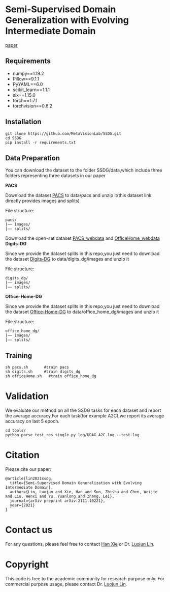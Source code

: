 # Semi-Supervised Domain Generalization with Evolving Intermediate Domain

[paper](https://arxiv.org/pdf/2111.10221.pdf)

## Requirements

- numpy==1.19.2
- Pillow==9.1.1
- PyYAML==6.0
- scikit_learn==1.1.1
- six==1.15.0
- torch==1.7.1
- torchvision==0.8.2

## Installation

```
git clone https://github.com/MetaVisionLab/SSDG.git
cd SSDG
pip install -r requirements.txt
```

## Data Preparation

You can download the dataset to the folder  SSDG/data,which include three folders representing three datasets in our paper

**PACS**

Download the dataset [PACS](https://drive.google.com/file/d/1m4X4fROCCXMO0lRLrr6Zz9Vb3974NWhE/view) to data/pacs and unzip it(this dataset link directly provides images and splits)

File structure:

```
pacs/
|–– images/
|–– splits/
```
Download the open-set dataset [PACS_webdata](https://drive.google.com/file/d/10ODo4SDteqMkcCUrZFxldacXpnTH8uga/view?usp=sharing) and [OfficeHome_webdata](https://drive.google.com/file/d/10ODo4SDteqMkcCUrZFxldacXpnTH8uga/view?usp=sharing)
**Digits-DG**

Since we provide the dataset splits in this repo,you just need to download the dataset [Digits-DG](https://drive.google.com/file/d/15V7EsHfCcfbKgsDmzQKj_DfXt_XYp_P7/view) to data/digits_dg/images and unzip it

File structure:

```
digits_dg/
|–– images/
|–– splits/
```

**Office-Home-DG**

Since we provide the dataset splits in this repo,you just need to download the dataset [Office-Home-DG](https://drive.google.com/file/d/1gkbf_KaxoBws-GWT3XIPZ7BnkqbAxIFa/view) to data/office_home_dg/images and unzip it

File structure:

```
office_home_dg/
|–– images/
|–– splits/
```

## Training

```
sh pacs.sh       #train pacs
sh digits.sh     #train digits_dg
sh officeHome.sh   #train office_home_dg
```

# Validation

We evaluate our method on all the SSDG tasks for each dataset and report the average accuracy.For each task(for example A2C),we report its average accuracy on last 5 epoch.

```
cd tools/
python parse_test_res_single.py log/UDAG_A2C.log --test-log
```

# Citation

Please cite our paper:

```
@article{lin2021ssdg,
  title={Semi-Supervised Domain Generalization with Evolving Intermediate Domain},
  author={Lin, Luojun and Xie, Han and Sun, Zhishu and Chen, Weijie and Liu, Wenxi and Yu, Yuanlong and Zhang, Lei},
  journal={arXiv preprint arXiv:2111.10221},
  year={2021}
}
```
# Contact us

For any questions, please feel free to contact  [Han Xie](mailto:han_xie@foxmail.com) or Dr. [Luojun Lin](mailto:linluojun2009@126.com).

# Copyright

This code is free to the academic community for research purpose only. For commercial purpose usage, please contact Dr. [Luojun Lin](mailto:linluojun2009@126.com).
